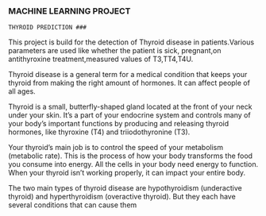 ### MACHINE LEARNING PROJECT
    THYROID PREDICTION ### 
This project is build for the detection of Thyroid disease in patients.Various parameters are used like whether the patient is sick, pregnant,on antithyroxine treatment,measured values of T3,TT4,T4U.

Thyroid disease is a general term for a medical condition that keeps your thyroid from making the right amount of hormones. It can affect people of all ages.

Thyroid is a small, butterfly-shaped gland located at the front of your neck under your skin. It’s a part of your endocrine system and controls many of your body’s important functions by producing and releasing thyroid hormones, like thyroxine (T4) and triiodothyronine (T3).

Your thyroid’s main job is to control the speed of your metabolism (metabolic rate). This is the process of how your body transforms the food you consume into energy. All the cells in your body need energy to function. When your thyroid isn’t working properly, it can impact your entire body.

The two main types of thyroid disease are hypothyroidism (underactive thyroid) and hyperthyroidism (overactive thyroid). But they each have several conditions that can cause them